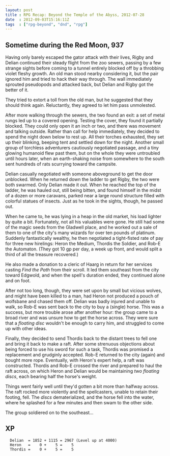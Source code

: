 ```yaml
---
layout: post
title : RPG Recap: Beyond the Temple of the Abyss, 2012-07-28
date  : 2012-09-03T15:16:11Z
tags  : ["rpg-beyond", "dnd", "rpg"]
---
```

## Sometime during the Red Moon, 937

Having only barely escaped the gator attack with their lives, Rigby and Delian
continued their steady flight from the zoo sewers, passing by a few strange
sights before coming to a tunnel entirely blocked off by a throbbing violet
fleshy growth.  An old man stood nearby considering it, but the pair ignored
him and tried to hack their way through.  The wall immediately sprouted
pseudopods and attacked back, but Delian and Rigby got the better of it.

They tried to extort a toll from the old man, but he suggested that they should
think again.  Reluctantly, they agreed to let him pass unmolested.

After more walking through the sewers, the two found an exit: a set of metal
rungs led up to a covered opening.  Testing the cover, they found it partially
blocked.  They could only open it an inch or two, and there was movement and
talking outside.  Rather than call for help immediately, they decided to spend
the night down below to rest up.  All their torches exhausted, they set up
their blinking, beeping tent and settled down for the night.  Another small
group of torchless adventurers cautiously negotiated passage, and a tiny
glowing humanoid flew past them, but on the whole they were untroubled until
hours later, when an earth-shaking noise from somewhere to the south sent
hundreds of rats scurrying toward the campsite.

Delian casually negotiated with someone aboveground to get the door unblocked.
When he returned down the ladder to get Rigby, the two were both swarmed.  Only
Delian made it out.  When he reached the top of the ladder, he was hauled out,
still being bitten, and found himself in the midst of a dozen or more caravans,
parked near a large round structure filled with colorful statues of insects.
Just as he took in the sights, though, he passed out.

When he came to, he was lying in a heap in the old market, his load lighter by
quite a bit.  Fortunately, not all his valuables were gone.  He still had some
of the magic seeds from the Gladwell place, and he worked out a sale of them to
one of the city's many wizards for over ten pounds of platinum.  Suddenly
fantastically wealthy, he then negotiated a tight-fisted rate of pay for three
new hirelings:  Heron the Medium, Thordis the Soldier, and Rob-E the Automaton.
(They got 10 gp per day, a week up front, and would split a third of all the
treasure recovered.)

He also made a donation to a cleric of Haarg in return for her services casting
*Find the Path* from their scroll.  It led them southeast from the city toward
Edgwold, and when the spell's duration ended, they continued alone and on foot.

After not too long, though, they were set upon by small but vicious wolves, and
might have been killed to a man, had Heron not produced a pouch of wolfsbane
and chased them off.  Delian was badly injured and unable to walk, so Rob-E was
sent back to the city to buy a (single) horse.  This was a success, but more
trouble arose after another hour: the group came to a broad river and was
unsure how to get the horse across.  They were sure that a *floating disc*
wouldn't be enough to carry him, and struggled to come up with other ideas.

Finally, they decided to send Thordis back to the distant trees to fell one and
bring it back to make a raft.  After some strenuous objections about being
forced to use his sword for such a task, Thordis was promised a replacement and
grudginly accepted.  Rob-E returned to the city (again) and bought more rope.
Eventually, with Heron's expert help, a raft was constructed.  Thordis and
Rob-E crossed the river and prepared to haul the raft across, on which Heron
and Delian would be maintaining *two* *floating discs*, each bearing half the
horse's weight.

Things went fairly well until they'd gotten a bit more than halfway across.
The raft rocked more violently and the spellcasters, unable to retain their
footing, fell.  The *discs* dematerialized, and the horse fell into the water,
where he splashed for a few minutes and then swam to the other side.

The group soldiered on to the southeast…

## XP

      Delian  = 1852 + 1115 = 2967 (Level up at 4000)
      Heron   =    0 +    5 =    5
      Thordis =    0 +    5 =    5
